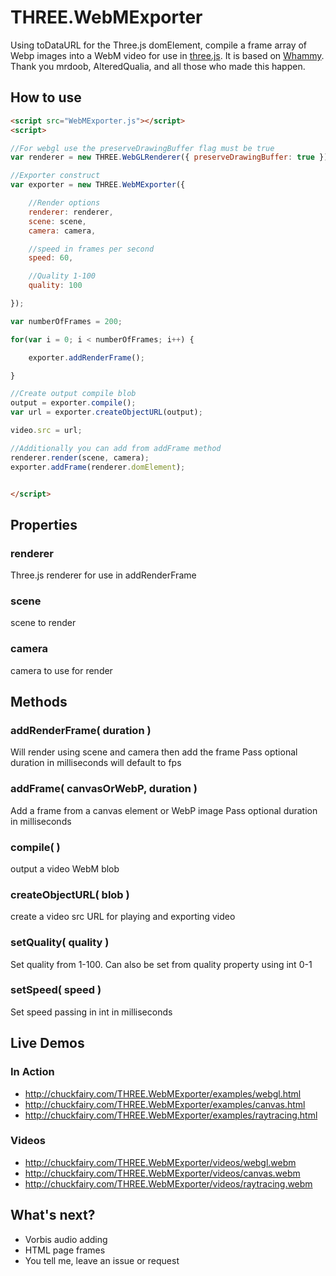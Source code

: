 # THREE.WebMExporter
Using toDataURL for the Three.js domElement, compile a frame array of Webp images into a WebM video for use in [three.js](http://threejs.org). It is based on [Whammy](https://github.com/antimatter15/whammy). Thank you mrdoob, AlteredQualia, and all those who made this happen.

## How to use

```html
<script src="WebMExporter.js"></script>
<script>

//For webgl use the preserveDrawingBuffer flag must be true
var renderer = new THREE.WebGLRenderer({ preserveDrawingBuffer: true });

//Exporter construct
var exporter = new THREE.WebMExporter({

    //Render options
    renderer: renderer,
    scene: scene,
    camera: camera,

    //speed in frames per second
    speed: 60,

    //Quality 1-100
    quality: 100

});

var numberOfFrames = 200;

for(var i = 0; i < numberOfFrames; i++) {

    exporter.addRenderFrame();

}

//Create output compile blob
output = exporter.compile();
var url = exporter.createObjectURL(output);

video.src = url;

//Additionally you can add from addFrame method
renderer.render(scene, camera);
exporter.addFrame(renderer.domElement);


</script>
```

## Properties

### renderer
Three.js renderer for use in addRenderFrame

### scene
scene to render

### camera
camera to use for render


## Methods

### addRenderFrame( duration )
Will render using scene and camera then add the frame
Pass optional duration in milliseconds will default to fps

### addFrame( canvasOrWebP, duration )
Add a frame from a canvas element or WebP image
Pass optional duration in milliseconds

### compile( )
output a video WebM blob

### createObjectURL( blob )
create a video src URL for playing and exporting video

### setQuality( quality )
Set quality from 1-100.
Can also be set from quality property using int 0-1

### setSpeed( speed )
Set speed passing in int in milliseconds

## Live Demos

### In Action

* http://chuckfairy.com/THREE.WebMExporter/examples/webgl.html
* http://chuckfairy.com/THREE.WebMExporter/examples/canvas.html
* http://chuckfairy.com/THREE.WebMExporter/examples/raytracing.html

### Videos

* http://chuckfairy.com/THREE.WebMExporter/videos/webgl.webm
* http://chuckfairy.com/THREE.WebMExporter/videos/canvas.webm
* http://chuckfairy.com/THREE.WebMExporter/videos/raytracing.webm

## What's next?

* Vorbis audio adding
* HTML page frames
* You tell me, leave an issue or request
